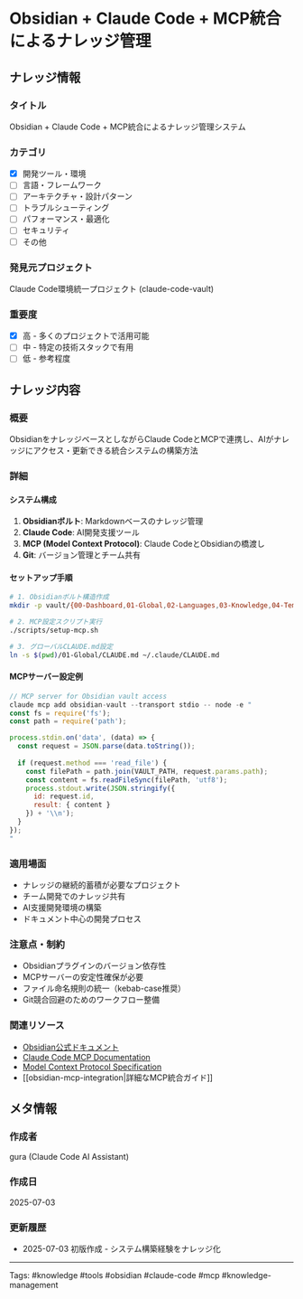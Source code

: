 # Obsidian + Claude Code + MCP統合によるナレッジ管理

## ナレッジ情報

### タイトル
Obsidian + Claude Code + MCP統合によるナレッジ管理システム

### カテゴリ
- [x] 開発ツール・環境
- [ ] 言語・フレームワーク
- [ ] アーキテクチャ・設計パターン
- [ ] トラブルシューティング
- [ ] パフォーマンス・最適化
- [ ] セキュリティ
- [ ] その他

### 発見元プロジェクト
Claude Code環境統一プロジェクト (claude-code-vault)

### 重要度
- [x] 高 - 多くのプロジェクトで活用可能
- [ ] 中 - 特定の技術スタックで有用
- [ ] 低 - 参考程度

## ナレッジ内容

### 概要
ObsidianをナレッジベースとしながらClaude CodeとMCPで連携し、AIがナレッジにアクセス・更新できる統合システムの構築方法

### 詳細

#### システム構成
1. **Obsidianボルト**: Markdownベースのナレッジ管理
2. **Claude Code**: AI開発支援ツール
3. **MCP (Model Context Protocol)**: Claude CodeとObsidianの橋渡し
4. **Git**: バージョン管理とチーム共有

#### セットアップ手順

```bash
# 1. Obsidianボルト構造作成
mkdir -p vault/{00-Dashboard,01-Global,02-Languages,03-Knowledge,04-Templates,05-Archive}

# 2. MCP設定スクリプト実行
./scripts/setup-mcp.sh

# 3. グローバルCLAUDE.md設定
ln -s $(pwd)/01-Global/CLAUDE.md ~/.claude/CLAUDE.md
```

#### MCPサーバー設定例

```javascript
// MCP server for Obsidian vault access
claude mcp add obsidian-vault --transport stdio -- node -e "
const fs = require('fs');
const path = require('path');

process.stdin.on('data', (data) => {
  const request = JSON.parse(data.toString());
  
  if (request.method === 'read_file') {
    const filePath = path.join(VAULT_PATH, request.params.path);
    const content = fs.readFileSync(filePath, 'utf8');
    process.stdout.write(JSON.stringify({
      id: request.id,
      result: { content }
    }) + '\\n');
  }
});
"
```

### 適用場面
- ナレッジの継続的蓄積が必要なプロジェクト
- チーム開発でのナレッジ共有
- AI支援開発環境の構築
- ドキュメント中心の開発プロセス

### 注意点・制約
- Obsidianプラグインのバージョン依存性
- MCPサーバーの安定性確保が必要
- ファイル命名規則の統一（kebab-case推奨）
- Git競合回避のためのワークフロー整備

### 関連リソース
- [Obsidian公式ドキュメント](https://help.obsidian.md/)
- [Claude Code MCP Documentation](https://docs.anthropic.com/en/docs/claude-code/mcp)
- [Model Context Protocol Specification](https://modelcontextprotocol.io/)
- [[obsidian-mcp-integration|詳細なMCP統合ガイド]]

## メタ情報

### 作成者
gura (Claude Code AI Assistant)

### 作成日
2025-07-03

### 更新履歴
- 2025-07-03 初版作成 - システム構築経験をナレッジ化

---
Tags: #knowledge #tools #obsidian #claude-code #mcp #knowledge-management